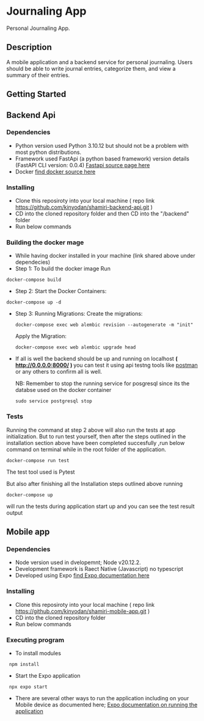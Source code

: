 # Journaling App

Personal Journaling App.

## Description

A mobile application and a backend service for personal journaling. Users should be able to write journal entries, categorize them, and view a summary of their entries.

## Getting Started

## Backend Api

### Dependencies

* Python version used Python 3.10.12 but should not be a problem with most python distributions.
* Framework used FastApi (a python based framework) version details (FastAPI CLI version: 0.0.4) <a href='https://fastapi.tiangolo.com/#installation'>Fastapi source page here</a>
* Docker <a href="https://docs.docker.com/engine/install/">find docker source here</a>

### Installing

* Clone this reposiroty into your local machine ( repo link https://github.com/kinyodan/shamiri-backend-api.git )
* CD into the cloned repository folder and then CD into the "/backend" folder
* Run below commands 

### Building the docker mage 

* While having docker installed in your machine (link shared above under dependecies)
* Step 1: To build the docker image Run
```
docker-compose build
```
* Step 2: Start the Docker Containers:
```
docker-compose up -d
```
* Step 3: Running Migrations:
   Create the migrations:
   ```
   docker-compose exec web alembic revision --autogenerate -m "init"
   ```
   Apply the Migration:
   ```
   docker-compose exec web alembic upgrade head
   ```
* If all is well the backend should be up and running on localhost <strong>( http://0.0.0.0:8000/ ) </strong>
   you can test it using api testng tools like <a href="https://www.postman.com/"> postman <a/> or any others to confirm all is well.

  NB: Remember to stop the running service for posgresql since its the databse used on the docker container
  
  ```
  sudo service postgresql stop
  ```

### Tests
Running the command at step 2 above will also run the tests at app initialization.
But to run test yourself, then after the steps outlined in the installation section above have been completed succesfully ,run below
command on terminal while in the root folder of the application.
```
docker-compose run test 
```
The test tool used is Pytest 

But also after finishing all the Installation steps outlined above running 
```
docker-compose up 
```
will run the tests during application start up and you can see the test result output

## Mobile app

### Dependencies

* Node version used in dvelopemnt; Node v20.12.2.
* Development framework is Raect Native (Javascript) no typescript
* Developed using Expo <a href='https://docs.expo.dev/tutorial/create-your-first-app/'> find Expo documentation here </a> 

### Installing

* Clone this reposiroty into your local machine ( repo link https://github.com/kinyodan/shamiri-mobile-app.git )
* CD into the cloned repository folder
* Run below commands 

### Executing program

* To install modules 
```
 npm install 
```
* Start the Expo application 
```
 npx expo start
```
* There are several other ways to run the application including on your Mobile device as documented here; <a href='https://docs.expo.dev/tutorial/eas/introduction/'>Expo documentation on running the application</a>
